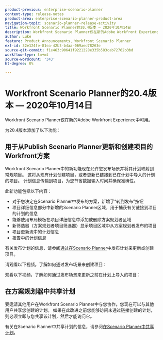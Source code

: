 ```yaml
---
product-previous: enterprise-scenario-planner
content-type: release-notes
product-area: enterprise-scenario-planner-product-area
navigation-topic: scenario-planner-release-activity
title: Workfront Scenario Planner的20.4版本 — 2020年10月14日
description: Workfront Scenario Planner仅在新的Adobe Workfront Experience中可用。
author: Luke
feature: Product Announcements, Workfront Scenario Planner
exl-id: 32e124fe-81ea-42b3-b4aa-069aed78263e
source-git-commit: f1e463c90641f9221228e335b583cab72762b3bd
workflow-type: tm+mt
source-wordcount: '343'
ht-degree: 0%

---
```


# Workfront Scenario Planner的20.4版本 — 2020年10月14日

Workfront Scenario Planner仅在新的Adobe Workfront Experience中可用。

为20.4版本添加了以下功能：

## 用于从Publish Scenario Planner更新和创建项目的Workfront方案

Workfront Scenario Planner中的新功能现在允许您发布场景并将其计划映射到常规项目。 这将从现有计划创建项目，或者更新已链接到已在计划中导入的计划的项目。 计划信息传输到项目，为您节省数据输入时间并确保准确性。

此新功能包括以下内容：

* 对于您决定在Scenario Planner中发布的方案，新增了“转到发布”按钮
* 项目详细信息部分中新增的Scenario Planner区域，用于捕获有关链接到项目的计划的信息
* 能够使用布局模板在项目详细信息中添加或删除方案规划者区域
* 新筛选器（方案规划者项目筛选器）显示项目区域中从方案规划者发布的项目
* 项目更新流中的计划信息
* 报告中的计划信息

有关发布计划的信息，请参阅[通过在Scenario Planner](../../../scenario-planner/publish-scenarios-update-projects.md)中发布计划来更新或创建项目。

请观看以下视频，了解如何通过发布场景来创建项目：

观看以下视频，了解如何通过发布场景来更新之前在计划上导入的项目：

## 在方案规划器中共享计划

要邀请其他用户在Workfront Scenario Planner中与您协作，您现在可以与其他用户共享您创建的计划。 如果在此改进之前您能够访问未通过链接创建的计划，则必须立即与您共享该计划，然后才能访问它。

有关在Scenario Planner中共享计划的信息，请参阅[在Scenario Planner中共享计划](../../../scenario-planner/share-a-plan.md)。

